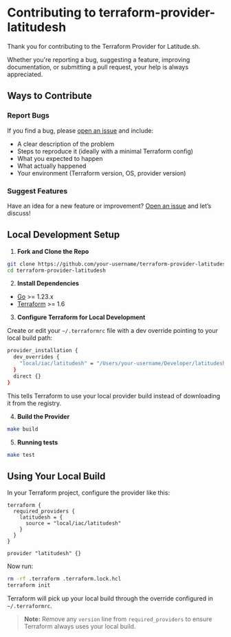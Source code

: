 # Contributing to terraform-provider-latitudesh

Thank you for contributing to the Terraform Provider for Latitude.sh.

Whether you're reporting a bug, suggesting a feature, improving documentation, or submitting a pull request, your help is always appreciated.

## Ways to Contribute

### Report Bugs

If you find a bug, please [open an issue](https://github.com/latitudesh/terraform-provider-latitudesh/issues) and include:

- A clear description of the problem
- Steps to reproduce it (ideally with a minimal Terraform config)
- What you expected to happen
- What actually happened
- Your environment (Terraform version, OS, provider version)

### Suggest Features

Have an idea for a new feature or improvement? [Open an issue](https://github.com/latitudesh/terraform-provider-latitudesh/issues/new) and let’s discuss!

## Local Development Setup

1. **Fork and Clone the Repo**

```sh
git clone https://github.com/your-username/terraform-provider-latitudesh.git
cd terraform-provider-latitudesh
```

2. **Install Dependencies**

- [Go](https://go.dev/dl/) >= 1.23.x
- [Terraform](https://developer.hashicorp.com/terraform) >= 1.6

3. **Configure Terraform for Local Development**

Create or edit your `~/.terraformrc` file with a dev override pointing to your local build path:

```sh
provider_installation {
  dev_overrides {
    "local/iac/latitudesh" = "/Users/your-username/Developer/latitudesh/terraform-provider-latitudesh"
  }
  direct {}
}
```

This tells Terraform to use your local provider build instead of downloading it from the registry.

4. **Build the Provider**
```sh
make build
```

5. **Running tests**
```sh
make test
```

## Using Your Local Build

In your Terraform project, configure the provider like this:

```hcl
terraform {
  required_providers {
    latitudesh = {
      source = "local/iac/latitudesh"
    }
  }
}

provider "latitudesh" {}
```

Now run:

```sh
rm -rf .terraform .terraform.lock.hcl
terraform init
```

Terraform will pick up your local build through the override configured in `~/.terraformrc`.

> **Note:** Remove any `version` line from `required_providers` to ensure Terraform always uses your local build.
